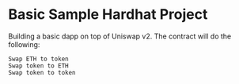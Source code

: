 # Basic Sample Hardhat Project

Building a basic dapp on top of Uniswap v2. The contract will do the following:

```shell
Swap ETH to token
Swap token to ETH
Swap token to token
```
